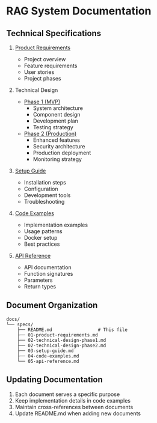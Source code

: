 # RAG System Documentation

## Technical Specifications

1. [Product Requirements](01-product-requirements.md)
   - Project overview
   - Feature requirements
   - User stories
   - Project phases

2. Technical Design
   - [Phase 1 (MVP)](02-technical-design-phase1.md)
     - System architecture
     - Component design
     - Development plan
     - Testing strategy
   - [Phase 2 (Production)](02-technical-design-phase2.md)
     - Enhanced features
     - Security architecture
     - Production deployment
     - Monitoring strategy

3. [Setup Guide](03-setup-guide.md)
   - Installation steps
   - Configuration
   - Development tools
   - Troubleshooting

4. [Code Examples](04-code-examples.md)
   - Implementation examples
   - Usage patterns
   - Docker setup
   - Best practices

5. [API Reference](05-api-reference.md)
   - API documentation
   - Function signatures
   - Parameters
   - Return types

## Document Organization

```
docs/
└── specs/
    ├── README.md                 # This file
    ├── 01-product-requirements.md
    ├── 02-technical-design-phase1.md
    ├── 02-technical-design-phase2.md
    ├── 03-setup-guide.md
    ├── 04-code-examples.md
    └── 05-api-reference.md
```

## Updating Documentation

1. Each document serves a specific purpose
2. Keep implementation details in code examples
3. Maintain cross-references between documents
4. Update README.md when adding new documents
